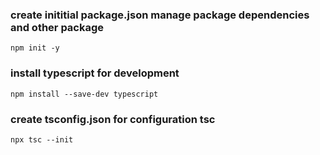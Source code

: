### create inititial package.json manage package dependencies and other package 
`npm init -y`

### install typescript for development
`npm install --save-dev typescript`

### create tsconfig.json for configuration tsc 
`npx tsc --init`

